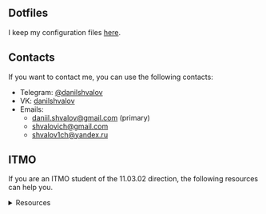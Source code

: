 ## Dotfiles

I keep my configuration files [here](https://github.com/danilshvalov/dotfiles).

## Contacts

If you want to contact me, you can use the following contacts:
- Telegram: [@danilshvalov](https://t.me/danilshvalov)
- VK: [danilshvalov](https://vk.com/danilshvalov)
- Emails:
  - [daniil.shvalov@gmail.com](mailto:daniil.shvalov@gmail.com) (primary)
  - [shvalovich@gmail.com](mailto:shvalovich@gmail.com)
  - [shvalov1ch@yandex.ru](mailto:shvalov1ch@yandex.ru)

## ITMO

If you are an ITMO student of the 11.03.02 direction, the following resources can help you.

<details>
  <summary>Resources</summary>

- [Discrete math](https://github.com/danilshvalov/discrete-math)
- [Web programming](https://github.com/danilshvalov/itmo-web-programming)
- [C++ programiing](https://github.com/danilshvalov/itmo-cpp-programming)
- [Computer networks](https://github.com/danilshvalov/itmo-computer-networks)
- [Infocom systems design](https://github.com/danilshvalov/itmo-infocom-systems-design)
- [Telecom networks](https://github.com/danilshvalov/itmo-telecom-networks)
- [Learning skills](https://github.com/danilshvalov/itmo-learning-skills)
- [Remote commands](https://github.com/danilshvalov/itmo-remote-commands)
- [Ecology](https://github.com/danilshvalov/itmo-ecology)
- [Databases](https://github.com/danilshvalov/itmo-databases)
- [Application programming](https://github.com/danilshvalov/itmo-application-programming)
- [Java programming](https://github.com/danilshvalov/itmo-java-programming)
- [System administration](https://github.com/danilshvalov/itmo-system-administration)
- [Team development](https://github.com/danilshvalov/itmo-team-development)
- [English ICT](https://github.com/danilshvalov/itmo-english-ict)
</details>


